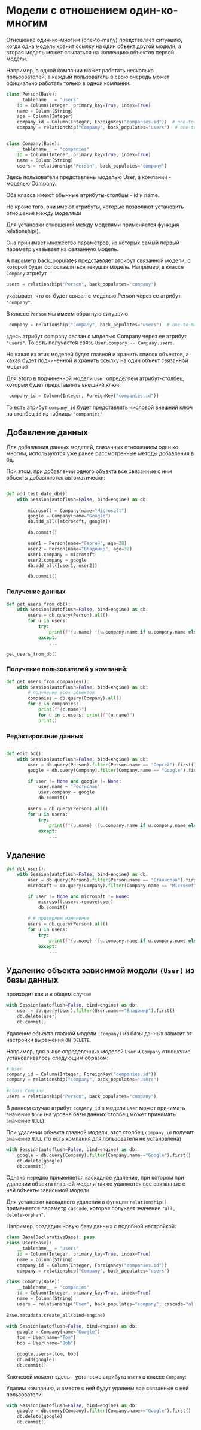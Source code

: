 # Модели с отношением один-ко-многим

Отношение один-ко-многим (one-to-many) представляет ситуацию, когда одна модель хранит ссылку на один объект другой модели, а вторая модель может ссылаться на коллекцию объектов первой модели. 

Например, в одной компании может работать несколько пользователей, а каждый пользователь в свою очередь может официально работать только в одной компании:

```python
class Person(Base):
    __tablename__ = "users"
    id = Column(Integer, primary_key=True, index=True)
    name = Column(String)
    age = Column(Integer)
    company_id = Column(Integer, ForeignKey("companies.id"))  # one-to-many
    company = relationship("Company", back_populates="users")  # one-to-many


class Company(Base):
    __tablename__ = "companies"
    id = Column(Integer, primary_key=True, index=True)
    name = Column(String)
    users = relationship("Person", back_populates="company")

```

Здесь пользователи представлены моделью User, а компании - моделью Company. 

Оба класса имеют обычные атрибуты-столбцы - id и name. 

Но кроме того, они имеют атрибуты, которые позволяют установить отношения между моделями

Для установки отношений между моделями применяется функция relationship().

Она принимает множество параметров, из которых самый первый параметр указывает на связанную модель. 

А параметр back_populates представляет атрибут связанной модели, с которой будет сопоставляться текущая модель. Например, в классе `Company` атрибут

```python
users = relationship("Person", back_populates="company")
```
указывает, что он будет связан с моделью Person через ее атрибут `"company"`.

В классе `Person` мы имеем обратную ситуацию
```python
 company = relationship("Company", back_populates="users")  # one-to-many
```

здесь атрибут company связан с моделью Company через ее атрибут `"users"`. То есть получается связь `User.company -- Company.users`.

Но какая из этих моделей будет главной и хранить список объектов, а какая будет подчиненной и хранить ссылку на один объект связанной модели?

Для этого в подчиненной модели `User` определяем атрибут-столбец, который будет представлять внешний ключ:

```python
 company_id = Column(Integer, ForeignKey("companies.id"))
```

То есть атрибут `company_id` будет представлять числовой внешний ключ на столбец `id` из таблицы `"companies"`


## Добавление данных 

Для добавления данных моделей, связанных отношением один ко многим, используются уже ранее рассмотренные методы добавления в бд. 

При этом, при добавлении одного объекта все связанные с ним объекты добавляются автоматически:



```python

def add_test_date_db():
    with Session(autoflush=False, bind=engine) as db:
        
        microsoft = Company(name="Microsoft")
        google = Company(name="Google")
        db.add_all([microsoft, google])

        db.commit()

        user1 = Person(name="Сергей", age=28)
        user2 = Person(name="Владимир", age=32)
        user1.company = microsoft
        user2.company = google
        db.add_all([user1, user2])

        db.commit()
```
### Получение данных

```python
def get_users_from_db():
    with Session(autoflush=False, bind=engine) as db:      
        users = db.query(Person).all()
        for u in users:
            try:
                print(f"{u.name} ({u.company.name if u.company.name else ''})")
            except:
                ...

get_users_from_db()

```

### Получение пользователей у компаний:

```python
def get_users_from_companies():
    with Session(autoflush=False, bind=engine) as db:
        # получение всех объектов
        companies = db.query(Company).all()
        for c in companies:
            print(f"{c.name}")
            for u in c.users: print(f"{u.name}")
            print()
```

### Редактирование данных

```python

def edit_bd():
    with Session(autoflush=False, bind=engine) as db:
        user = db.query(Person).filter(Person.name == "Сергей").first()
        google = db.query(Company).filter(Company.name == "Google").first()

        if user != None and google != None:
            user.name = 'Ростислав'
            user.company = google
            db.commit()

        users = db.query(Person).all()
        for u in users:
            try:
                print(f"{u.name} ({u.company.name if u.company.name else ''})")
            except:
                ...
```


## Удаление

```python
def del_user():
    with Session(autoflush=False, bind=engine) as db:
        user = db.query(Person).filter(Person.name == "Станислав").first()
        microsoft = db.query(Company).filter(Company.name == "Microsoft").first()

        if user != None and microsoft != None:
            microsoft.users.remove(user)
            db.commit()

        # # проверяем изменение
        users = db.query(Person).all()
        for u in users:
            try:
                print(f"{u.name} ({u.company.name if u.company.name else ''})")
            except:
                ...
```


## Удаление объекта зависимой модели `(User)` из базы данных

проиходит как и в общем случае
```python
with Session(autoflush=False, bind=engine) as db:   
    user = db.query(User).filter(User.name=="Владимир").first()
    db.delete(user)
    db.commit()
```


Удаление объекта главной модели `(Company)` из базы данных зависит от настройки выражения `ON DELETE`.

Например, для выше определенных моделей `User` и `Company` отношение установливалось следующим образом:

```python
# User
company_id = Column(Integer, ForeignKey("companies.id"))
company = relationship("Company", back_populates="users")
 
#class Company
users = relationship("Person", back_populates="company")
```

В данном случае атрибут `company_id` в модели `User` может принимать значение `None` (на уровне базы данных столбец может принимать значение `NULL`). 

При удалении объекта главной модели, этот столбец `company_id` получит значение `NULL` (то есть компания для пользователя не установлена)

```python
with Session(autoflush=False, bind=engine) as db:   
    google = db.query(Company).filter(Company.name=="Google").first()
    db.delete(google)
    db.commit()
```

Однако нередко применяется каскадное удаление, при котором при удалении объекта главной модели также удаляются все связанные с ней объекты зависимой модели.

Для установки каскадного удаления в функции `relationship()` применяется параметр `cascade`, которая получает значение `"all, delete-orphan"`. 

Например, создадим новую базу данных с подобной настройкой:

```python
class Base(DeclarativeBase): pass
class User(Base):
    __tablename__ = "users"
    id = Column(Integer, primary_key=True, index=True)
    name = Column(String)
    company_id = Column(Integer, ForeignKey("companies.id"))
    company = relationship("Company", back_populates="users")
 
class Company(Base):
    __tablename__ = "companies"
    id = Column(Integer, primary_key=True, index=True)
    name = Column(String)
    users = relationship("User", back_populates="company", cascade="all, delete-orphan")
 
Base.metadata.create_all(bind=engine)
 
with Session(autoflush=False, bind=engine) as db:
    google = Company(name="Google")
    tom = User(name="Tom")
    bob = User(name="Bob")

    google.users=[tom, bob]
    db.add(google)
    db.commit()

```

Ключевой момент здесь - установка атрибута `users` в классе `Company`:

Удалим компанию, и вместе с ней будут удалены все связанные с ней пользователи:

```python
with Session(autoflush=False, bind=engine) as db:   
    google = db.query(Company).filter(Company.name=="Google").first()   
    db.delete(google)
    db.commit()

```
